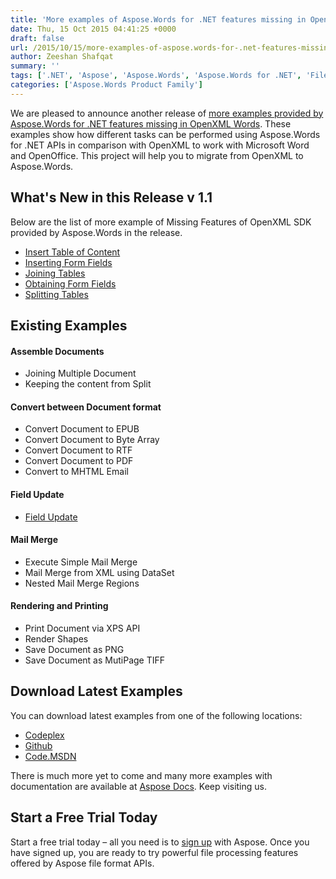 ```yaml
---
title: 'More examples of Aspose.Words for .NET features missing in OpenXML SDK to deal with Microsoft Word'
date: Thu, 15 Oct 2015 04:41:25 +0000
draft: false
url: /2015/10/15/more-examples-of-aspose.words-for-.net-features-missing-in-openxml-sdk-to-deal-with-microsoft-word/
author: Zeeshan Shafqat
summary: ''
tags: ['.NET', 'Aspose', 'Aspose.Words', 'Aspose.Words for .NET', 'File Format API', 'MS Word documents', 'Microsoft Word', 'OpenXML SDK', 'Word', 'file format', 'migration tip', 'openxml']
categories: ['Aspose.Words Product Family']
---
```


We are pleased to announce another release of [more examples provided by Aspose.Words for .NET features missing in OpenXML Words][1]. These examples show how different tasks can be performed using Aspose.Words for .NET APIs in comparison with OpenXML to work with Microsoft Word and OpenOffice. This project will help you to migrate from OpenXML to Aspose.Words.

## What's New in this Release v 1.1

Below are the list of more example of Missing Features of OpenXML SDK provided by Aspose.Words in the release.

*   [Insert Table of Content][2]
*   [Inserting Form Fields][3]
*   [Joining Tables][4]
*   [Obtaining Form Fields][5]
*   [Splitting Tables][6]  
    

## Existing Examples

#### **Assemble Documents**

*   Joining Multiple Document
*   Keeping the content from Split

#### **Convert between Document format**

*   Convert Document to EPUB
*   Convert Document to Byte Array
*   Convert Document to RTF
*   Convert Document to PDF
*   Convert to MHTML Email

#### **Field Update**

*   [Field Update][7]

#### **Mail Merge**

*   Execute Simple Mail Merge
*   Mail Merge from XML using DataSet
*   Nested Mail Merge Regions

#### **Rendering and Printing**

*   Print Document via XPS API
*   Render Shapes
*   Save Document as PNG
*   Save Document as MutiPage TIFF

## Download Latest Examples

You can download latest examples from one of the following locations:

*   [Codeplex][8]
*   [Github][9]
*   [Code.MSDN][10]

There is much more yet to come and many more examples with documentation are available at [Aspose Docs][11]. Keep visiting us.

## Start a Free Trial Today

Start a free trial today – all you need is to [sign up][12] with Aspose. Once you have signed up, you are ready to try powerful file processing features offered by Aspose file format APIs.




[1]: https://downloads.aspose.com/total
[2]: https://docs.aspose.com/words/net/insert-table-of-content/
[3]: https://docs.aspose.com/words/net/inserting-form-fields/
[4]: https://docs.aspose.com/words/net/joining-tables/
[5]: https://docs.aspose.com/words/net/obtaining-form-fields/
[6]: https://docs.aspose.com/words/net/splitting-tables/
[7]: https://docs.aspose.com/words/net/field-update/
[8]: https://downloads.aspose.com/total
[9]: https://github.com/asposewords/Aspose_Words_NET/releases/tag/MissingFeaturesofOpenXMLWordsv1.1
[10]: https://code.msdn.microsoft.com/Missing-Features-in-6a2c882b
[11]: https://docs.aspose.com/words/net
[12]: http://www.aspose.com/




